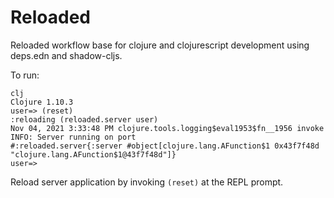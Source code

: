 # Reloaded

Reloaded workflow base for clojure and clojurescript development using deps.edn and shadow-cljs.

To run:
```shell
clj
Clojure 1.10.3
user=> (reset)
:reloading (reloaded.server user)
Nov 04, 2021 3:33:48 PM clojure.tools.logging$eval1953$fn__1956 invoke
INFO: Server running on port 
#:reloaded.server{:server #object[clojure.lang.AFunction$1 0x43f7f48d "clojure.lang.AFunction$1@43f7f48d"]}
user=>
```

Reload server application by invoking `(reset)` at the REPL prompt.